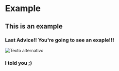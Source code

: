 # Example
## This is an example
### Last Advice!! You're going to see an exaple!!!
![Texto alternativo](https://upload.wikimedia.org/wikipedia/commons/6/64/Ejemplo.png)
### I told you ;)

